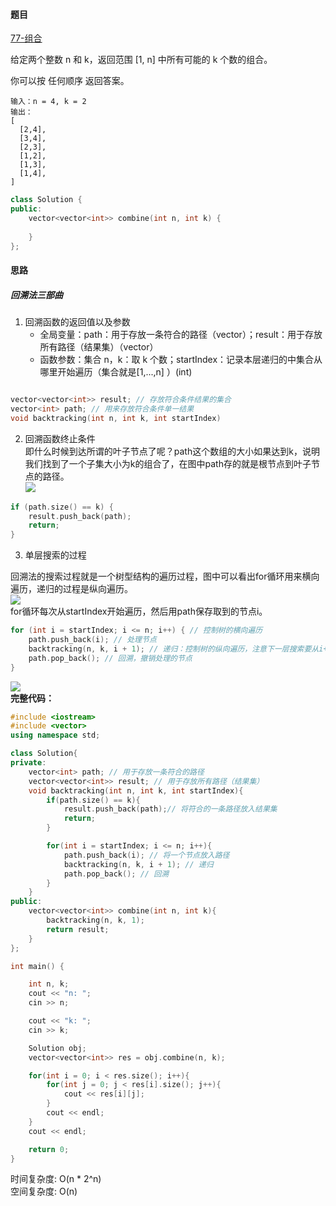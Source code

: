 <h4 id="Tn6WZ">题目</h4>

[77-组合](https://leetcode.cn/problems/combinations/)

给定两个整数 n 和 k，返回范围 [1, n] 中所有可能的 k 个数的组合。

你可以按 任何顺序 返回答案。

```plain
输入：n = 4, k = 2
输出：
[
  [2,4],
  [3,4],
  [2,3],
  [1,2],
  [1,3],
  [1,4],
]
```

```cpp
class Solution {
public:
    vector<vector<int>> combine(int n, int k) {
        
    }
};
```

<h4 id="Yd5KG">思路</h4>
<h5 id="TOdVP">回溯法三部曲</h5>

1. 回溯函数的返回值以及参数
    - 全局变量：path：用于存放一条符合的路径（vector）；result：用于存放所有路径（结果集）（vector<vector>）
    - 函数参数：集合 n，k：取 k 个数；startIndex：记录本层递归的中集合从哪里开始遍历（集合就是[1,...,n] ）(int)

```cpp

vector<vector<int>> result; // 存放符合条件结果的集合
vector<int> path; // 用来存放符合条件单一结果
void backtracking(int n, int k, int startIndex)
```

2. 回溯函数终止条件  
即什么时候到达所谓的叶子节点了呢？path这个数组的大小如果达到k，说明我们找到了一个子集大小为k的组合了，在图中path存的就是根节点到叶子节点的路径。  
![](http://cdn.notes.kamacoder.com/3f172341-f8fe-4f68-aae1-501d0ab3b770.png)

```cpp
if (path.size() == k) {
    result.push_back(path);
    return;
}
```

3. 单层搜索的过程

回溯法的搜索过程就是一个树型结构的遍历过程，图中可以看出for循环用来横向遍历，递归的过程是纵向遍历。  
![](http://cdn.notes.kamacoder.com/cc9e3213-3e31-47b7-9dd6-e3d3fd970df4.png)  
for循环每次从startIndex开始遍历，然后用path保存取到的节点i。

```cpp
for (int i = startIndex; i <= n; i++) { // 控制树的横向遍历
    path.push_back(i); // 处理节点
    backtracking(n, k, i + 1); // 递归：控制树的纵向遍历，注意下一层搜索要从i+1开始
    path.pop_back(); // 回溯，撤销处理的节点
}
```

![](http://cdn.notes.kamacoder.com/bd857ad1-0809-4e2f-b52f-5f947cc20b2d.png)  
**完整代码：**

```cpp
#include <iostream>
#include <vector>
using namespace std;

class Solution{
private:
    vector<int> path; // 用于存放一条符合的路径
    vector<vector<int>> result; // 用于存放所有路径（结果集）
    void backtracking(int n, int k, int startIndex){
        if(path.size() == k){
            result.push_back(path);// 将符合的一条路径放入结果集
            return;
        }

        for(int i = startIndex; i <= n; i++){
            path.push_back(i); // 将一个节点放入路径
            backtracking(n, k, i + 1); // 递归
            path.pop_back(); // 回溯
        }
    }
public:
    vector<vector<int>> combine(int n, int k){
        backtracking(n, k, 1);
        return result;
    }
};

int main() {

    int n, k;
    cout << "n: ";
    cin >> n;

    cout << "k: ";
    cin >> k;

    Solution obj;
    vector<vector<int>> res = obj.combine(n, k);

    for(int i = 0; i < res.size(); i++){
        for(int j = 0; j < res[i].size(); j++){
            cout << res[i][j];
        }
        cout << endl;
    }
    cout << endl;

    return 0;
}
```



时间复杂度: O(n * 2^n)  
空间复杂度: O(n)

